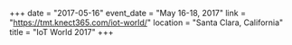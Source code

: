 +++
date = "2017-05-16"
event_date = "May 16-18, 2017"
link = "https://tmt.knect365.com/iot-world/"
location = "Santa Clara, California"
title = "IoT World 2017"
+++
